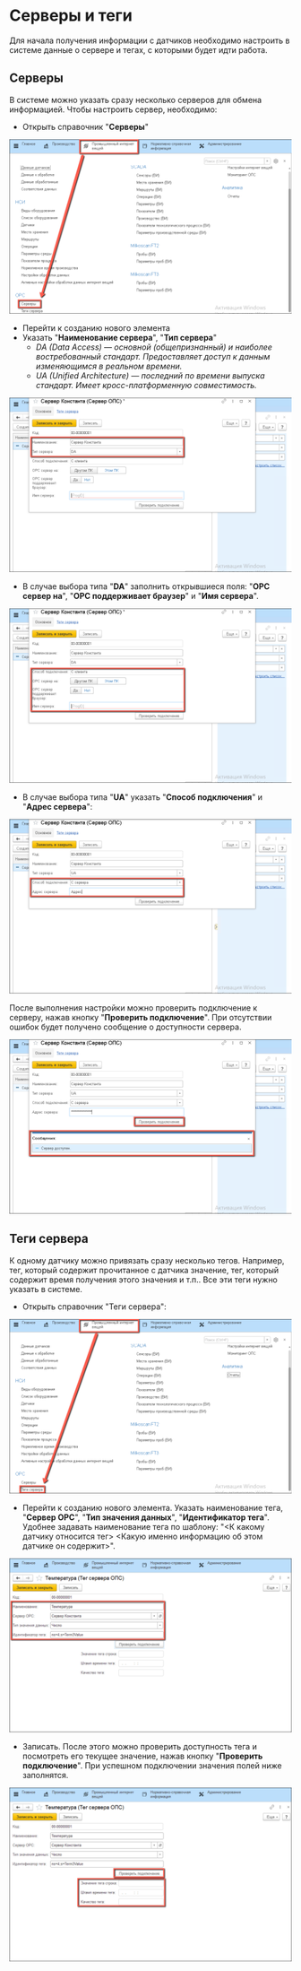 # Серверы и теги

Для начала получения информации с датчиков необходимо настроить в системе данные о сервере и тегах, с которыми будет идти работа.

## Серверы

В системе можно указать сразу несколько серверов для обмена информацией. Чтобы настроить сервер, необходимо:

- Открыть справочник "**Серверы**"

![image-1](ServersTags.assets/image-1.png)

- Перейти к созданию нового элемента
- Указать "**Наименование сервера**", "**Тип сервера**"
    - _DA (Data Access) — основной (общепризнанный) и наиболее востребованный стандарт. Предоставляет доступ к данным изменяющимся в реальном времени._
    - _UA (Unified Architecture) — последний по времени выпуска стандарт. Имеет кросс-платформенную совместимость._

![image-2](ServersTags.assets/image-2.png)

- В случае выбора типа "**DA**" заполнить открывшиеся поля: "**OPC сервер на**", "**OPC поддерживает браузер**" и "**Имя сервера**".

![image-3](ServersTags.assets/image-3.png)

- В случае выбора типа "**UA**" указать "**Способ подключения**" и "**Адрес сервера**":

![image-4](ServersTags.assets/image-4.png)

После выполнения настройки можно проверить подключение к серверу, нажав кнопку "**Проверить подключение**". При отсутствии ошибок будет получено сообщение о доступности сервера.

![image-5](ServersTags.assets/image-5.png)


## Теги сервера

К одному датчику можно привязать сразу несколько тегов. Например, тег, который содержит прочитанное с датчика значение, тег, который содержит время получения этого значения и т.п.. Все эти теги нужно указать в системе.

- Открыть справочник "Теги сервера":

![image-6](ServersTags.assets/image-6.png)

- Перейти к созданию нового элемента. Указать наименование тега, "**Сервер OPC**", "**Тип значения данных**", "**Идентификатор тега**". Удобнее задавать наименование тега по шаблону: "<К какому датчику относится тег> <Какую именно информацию об этом датчике он содержит>".

![image-7](ServersTags.assets/image-7.png)

- Записать. После этого можно проверить доступность тега и посмотреть его текущее значение, нажав кнопку "**Проверить подключение**". При успешном подключении значения полей ниже заполнятся.

![image-8](ServersTags.assets/image-8.png)
